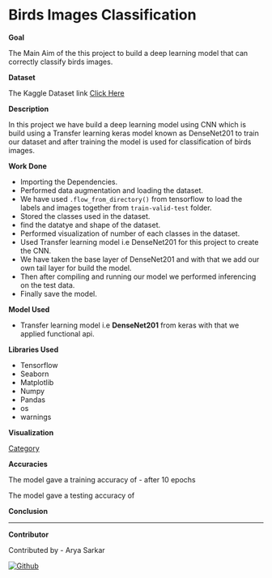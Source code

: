 # Birds Images Classification

**Goal**

The Main Aim of the this project to build a deep learning model that can correctly classify birds images.

**Dataset**

The Kaggle Dataset link [Click Here](https://www.kaggle.com/gpiosenka/100-bird-species)

**Description**

In this project we have build a deep learning model using CNN which is build using a Transfer learning keras model known as DenseNet201 to train our dataset and after training the model is used for classification of birds images.

**Work Done**

- Importing the Dependencies.
- Performed data augmentation and loading the dataset.
- We have used `.flow_from_directory()` from tensorflow to load the labels and images together from `train-valid-test` folder.
- Stored the classes used in the dataset.
- find the datatye and shape of the dataset.
- Performed visualization of number of each classes in the dataset. 
- Used Transfer learning model i.e DenseNet201 for this project to create the CNN.
- We have taken the base layer of DenseNet201 and with that we add our own tail layer for build the model.
- Then after compiling and running our model we performed inferencing on the test data.
- Finally save the model.

**Model Used**

- Transfer learning model i.e **DenseNet201** from keras with that we applied functional api.

**Libraries Used**

- Tensorflow
- Seaborn
- Matplotlib
- Numpy
- Pandas
- os
- warnings

**Visualization**

[Category](../Images/No_of_Images_per_category.png)

**Accuracies**

The model gave a training accuracy of - after 10 epochs

The model gave a testing accuracy of

**Conclusion**

***********************************************************
**Contributor**

Contributed by - Arya Sarkar

[![Github](https://img.shields.io/badge/GitHub-100000?style=for-the-badge&logo=github&logoColor=white)](https://github.com/aryacodez)



